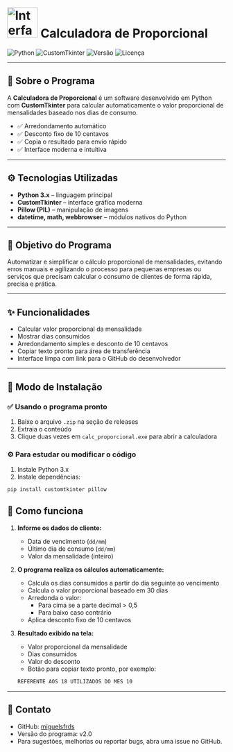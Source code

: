 # <img src="https://i.pinimg.com/originals/03/6b/29/036b2969dcd09ae9d16515681632121a.gif" alt="Interface da Calculadora" width="70"> Calculadora de Proporcional 
![Python](https://img.shields.io/badge/Python-3.11-blue?logo=python) ![CustomTkinter](https://img.shields.io/badge/GUI-CustomTkinter-orange) ![Versão](https://img.shields.io/badge/Versão-v2.0-brightgreen) ![Licença](https://img.shields.io/badge/Licença-MIT-blue)

---

## 👋 Sobre o Programa

A **Calculadora de Proporcional** é um software desenvolvido em Python com **CustomTkinter** para calcular automaticamente o valor proporcional de mensalidades baseado nos dias de consumo.  
- ✅ Arredondamento automático  
- ✅ Desconto fixo de 10 centavos  
- ✅ Copia o resultado para envio rápido  
- ✅ Interface moderna e intuitiva  

---

## ⚙️ Tecnologias Utilizadas

- **Python 3.x** – linguagem principal  
- **CustomTkinter** – interface gráfica moderna  
- **Pillow (PIL)** – manipulação de imagens  
- **datetime, math, webbrowser** – módulos nativos do Python

---

## 🎯 Objetivo do Programa

Automatizar e simplificar o cálculo proporcional de mensalidades, evitando erros manuais e agilizando o processo para pequenas empresas ou serviços que precisam calcular o consumo de clientes de forma rápida, precisa e prática.

---

## ✨ Funcionalidades

- Calcular valor proporcional da mensalidade  
- Mostrar dias consumidos  
- Arredondamento simples e desconto de 10 centavos  
- Copiar texto pronto para área de transferência  
- Interface limpa com link para o GitHub do desenvolvedor

---

## 🚀 Modo de Instalação

### ✅ Usando o programa pronto
1. Baixe o arquivo `.zip` na seção de releases  
2. Extraia o conteúdo  
3. Clique duas vezes em `calc_proporcional.exe` para abrir a calculadora

### ⚙️ Para estudar ou modificar o código
1. Instale Python 3.x  
2. Instale dependências:

```bash
pip install customtkinter pillow
```
## 📄 Como funciona

1. **Informe os dados do cliente:**
   - Data de vencimento (`dd/mm`)  
   - Último dia de consumo (`dd/mm`)  
   - Valor da mensalidade (inteiro)

2. **O programa realiza os cálculos automaticamente:**
   - Calcula os dias consumidos a partir do dia seguinte ao vencimento  
   - Calcula o valor proporcional baseado em 30 dias  
   - Arredonda o valor:
     - Para cima se a parte decimal > 0,5  
     - Para baixo caso contrário  
   - Aplica desconto fixo de 10 centavos  

3. **Resultado exibido na tela:**
   - Valor proporcional da mensalidade  
   - Dias consumidos  
   - Valor do desconto  
   - Botão para copiar texto pronto, por exemplo:
   ```bash
   REFERENTE AOS 18 UTILIZADOS DO MES 10
   ```
---

## 📌 Contato

- GitHub: [miguelsfrds](https://github.com/miguelsfrds)  
- Versão do programa: v2.0  
- Para sugestões, melhorias ou reportar bugs, abra uma issue no GitHub.
